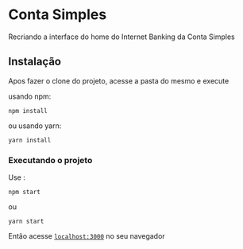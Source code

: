 #  Conta Simples

 Recriando a interface do  home do Internet Banking da Conta Simples

## Instalação

Apos fazer o clone do projeto, acesse a pasta do mesmo e execute

usando npm:
```
npm install
```
ou usando yarn:
```
yarn install
```


### Executando o projeto

Use :
```
npm start
```

ou

```
yarn start
```

Então acesse [`localhost:3000`](http://localhost:3000) no seu navegador






